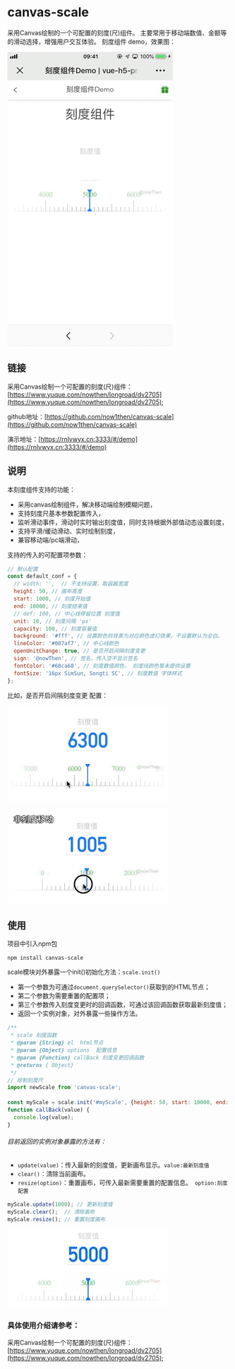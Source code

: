 # canvas-scale
采用Canvas绘制的一个可配置的刻度(尺)组件。
主要常用于移动端数值、金额等的滑动选择，增强用户交互体验。
刻度组件 demo，效果图：


![效果图.gif](./public/demo2.gif)

## 链接
采用Canvas绘制一个可配置的刻度(尺)组件：[https://www.yuque.com/nowthen/longroad/dv2705](https://www.yuque.com/nowthen/longroad/dv2705);

github地址：[https://github.com/now1then/canvas-scale](https://github.com/now1then/canvas-scale)

演示地址：[https://rnlvwyx.cn:3333/#/demo](https://rnlvwyx.cn:3333/#/demo)

## 说明
本刻度组件支持的功能：

* 采用canvas绘制组件，解决移动端绘制模糊问题，
* 支持刻度尺基本参数配置传入，
* 监听滑动事件，滑动时实时输出刻度值，同时支持根据外部值动态设置刻度，
* 支持平滑/缓动滑动、实时绘制刻度，
* 兼容移动端/pc端滑动，

支持的传入的可配置项参数：

```javascript
// 默认配置
const default_conf = {
  // width: '',  // 不支持设置，取容器宽度
  height: 50, // 画布高度
  start: 1000, // 刻度开始值
  end: 10000, // 刻度结束值
  // def: 100, // 中心线停留位置 刻度值
  unit: 10, // 刻度间隔 'px'
  capacity: 100, // 刻度容量值
  background: '#fff', // 设置颜色则背景为对应颜色虚幻效果，不设置默认为全白。
  lineColor: '#087af7', // 中心线颜色
  openUnitChange: true, // 是否开启间隔刻度变更
  sign: '@nowThen', // 签名，传入空不显示签名
  fontColor: '#68ca68', // 刻度数值颜色， 刻度线颜色暂未提供设置
  fontSize: '16px SimSun, Songti SC', // 刻度数值 字体样式
};
```
比如，是否开启间隔刻度变更 配置：

![刻度移动.gif](/public/刻度移动.gif)

![非刻度移动.gif](/public/非刻度移动.gif)

## 使用
项目中引入npm包

```
npm install canvas-scale
```

scale模块对外暴露一个init()初始化方法：`scale.init()` 

- 第一个参数为可通过`document.querySelector()`获取到的HTML节点；
- 第二个参数为需要重置的配置项；
- 第三个参数传入刻度变更时的回调函数，可通过该回调函数获取最新刻度值；
- 返回一个实例对象，对外暴露一些操作方法。

```javascript
/**
 * scale 刻度函数
 * @param {String} el  html节点
 * @param {Object} options  配置信息
 * @param {Function} callBack 刻度变更回调函数
 * @returns { Object}
 */
// 绘制刻度尺
import newScale from 'canvas-scale';

const myScale = scale.init('#myScale', {height: 50, start: 10000, end: 2000}，callBack);
function callBack(value) {
  console.log(value);
}
```

###### 目前返回的实例对象暴露的方法有：

- `update(value)`：传入最新的刻度值，更新画布显示。`value:最新刻度值`
- `clear()`：清除当前画布。
- `resize(option)`：重置画布，可传入最新需要重置的配置信息。` option:刻度配置`

```javascript
myScale.update(1000); // 更新刻度值
myScale.clear();  // 清除画布
myScale.resize(); // 重置刻度画布
```

![demo](/public/demo.png)

### 具体使用介绍请参考：
采用Canvas绘制一个可配置的刻度(尺)组件：[https://www.yuque.com/nowthen/longroad/dv2705](https://www.yuque.com/nowthen/longroad/dv2705);

